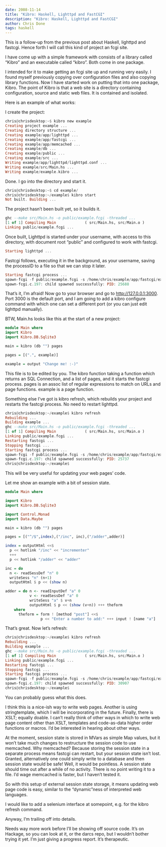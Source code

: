 ```yaml
---
date: 2008-11-14
title: "Kibro: Haskell, Lighttpd and FastCGI"
description: "Kibro: Haskell, Lighttpd and FastCGI"
author: Chris Done
tags: haskell
---
```


This is a follow-up from the previous post about Haskell, lighttpd and fastcgi. Hence forth I will call this kind of project an fcgi site.

I have come up with a simple framework with consists of a library called “Kibro” and an executable called “kibro”. Both come in one package.

I intended for it to make getting an fcgi site up and running very easily. I found myself previously copying over configuration files and also copying library functions. Now I have started work on putting that into one package, Kibro. The point of Kibro is that a web site is a directory containing configuration, source and static web files. It is contained and isolated.

Here is an example of what works:

I create the project:

``` haskell
chris@chrisdesktop:~$ kibro new example
Creating project example ...
Creating directory structure ...
Creating example/app/lighttpd ...
Creating example/app/fastcgi ...
Creating example/app/memcached ...
Creating example/db ...
Creating example/public ...
Creating example/src ...
Writing example/app/lighttpd/lighttpd.conf ...
Writing example/src/Main.hs ...
Writing example/example.kibro ...
```

Done. I go into the directory and start it.

``` haskell
chris@chrisdesktop:~$ cd example/
chris@chrisdesktop:~/example$ kibro start
Not built. Building ...
```

The project hasn’t been built yet, so it builds it.

``` haskell
ghc --make src/Main.hs -o public/example.fcgi -threaded ...
[1 of 1] Compiling Main             ( src/Main.hs, src/Main.o )
Linking public/example.fcgi ...
```

Once built, Lighttpd is started under your username, with access to this directory, with document root “public” and configured to work with fastcgi.

``` haskell
Starting lighttpd ...
```

Fastcgi follows, executing it in the background, as your username, saving the processID to a file so that we can stop it later.

``` haskell
Starting fastcgi process ...
spawn-fcgi -f public/example.fcgi -s /home/chris/example/app/fastcgi/example.sock -P app/fastcgi/fastcgi.pid ...
spawn-fcgi.c.197: child spawned successfully: PID: 25688
```

That’s it, I’m afraid! Now go to your browser and go to http://127.0.0.1:3000. Port 3000 is the default port, and I am going to add a kibro configure command with which one can set a different port (or you can just edit lighttpd manually).

BTW, Main.hs looks like this at the start of a new project:

``` haskell
module Main where
import Kibro
import Kibro.DB.Sqlite3

main = kibro (db "") pages

pages = [(".", example)]

example = output "Change me! :-)"
```

This file is to be edited by you. The kibro function taking a function which returns an SQL Connection, and a list of pages, and it starts the fastcgi process. pages is an assoc list of regular expressions to match on URLs and page functions. example is a page function.

Something else I’ve got is kibro refresh, which rebuilds your project and restarts the fastcgi process. No need to restart lighttpd.

``` haskell
chris@chrisdesktop:~/example$ kibro refresh
Rebuilding ...
Building example ...
ghc --make src/Main.hs -o public/example.fcgi -threaded ...
[1 of 1] Compiling Main             ( src/Main.hs, src/Main.o )
Linking public/example.fcgi ...
Restarting fastcgi ...
Stopping fastcgi ...
Starting fastcgi process ...
spawn-fcgi -f public/example.fcgi -s /home/chris/example/app/fastcgi/example.sock -P app/fastcgi/fastcgi.pid ...
spawn-fcgi.c.197: child spawned successfully: PID: 25737
chris@chrisdesktop:~/example$
```

This will be very useful for updating your web pages’ code.

Let me show an example with a bit of session state.

``` haskell
module Main where

import Kibro
import Kibro.DB.Sqlite3

import Control.Monad
import Data.Maybe

main = kibro (db "") pages

pages = [("^/$",index),("/inc", inc),("/adder",adder)]

index = outputHtml <<$
  p << hotlink "/inc" << "incrementer"
  +++
  p << hotlink "/adder" << "adder"

inc = do
  n <- readSessDef "n" 0
  writeSess "n" (n+1)
  outputHtml $ p << (show n)

adder = do n <- readInputDef "a" 0
           v <- readSessDef "a" 0
           writeSess "a" $ v+n
           outputHtml $ p << (show (v+n)) +++ theform
    where
      theform = form ! [method "post"] <<$
                p << "Enter a number to add:" +++ input ! [name "a"]
```

That’s great. Now let’s refresh:

``` haskell
chris@chrisdesktop:~/example$ kibro refresh
Rebuilding ...
Building example ...
ghc --make src/Main.hs -o public/example.fcgi -threaded ...
[1 of 1] Compiling Main             ( src/Main.hs, src/Main.o )
Linking public/example.fcgi ...
Restarting fastcgi ...
Stopping fastcgi ...
Starting fastcgi process ...
spawn-fcgi -f public/example.fcgi -s /home/chris/example/app/fastcgi/example.sock -P app/fastcgi/fastcgi.pid ...
spawn-fcgi.c.197: child spawned successfully: PID: 30907
chris@chrisdesktop:~/example$
```

You can probably guess what this does.

I think this is a nice-ish way to write web pages. Another is using stringtemplate, which I will be incorporating in the future. Finally, there is XSLT; equally doable. I can’t really think of other ways in which to write web page content other than XSLT, templates and code-as-data higher order functions or macros. I’d be interested in hearing about other ways.

At the moment, session state is stored in MVars as simple Map values, but it won’t take much changes to restructure the session code to use memcached. Why memcached? Because storing the session state in a separate process means fastcgi can restart, but your session state isn’t lost. Granted, alternatively one could simply write to a database and then session state would be safe! Well, it would be pointless. A session state should time out after a while of no activity. There is no point writing it to a file. I’d wage memcached is faster, but I haven’t tested it.

So with this setup of external session state storage, it means updating web page code is easy, similar to the “dynamic”ness of interpreted web languages.

I would like to add a selenium interface at somepoint, e.g. for the kibro refresh command.

Anyway, I’m trailing off into details.

Needs way more work before I’ll be showing off source code. It’s on Hackage, so you can look at it, or the darcs repo, but I wouldn’t bother trying it yet. I’m just giving a progress report. It’s therapeutic.
